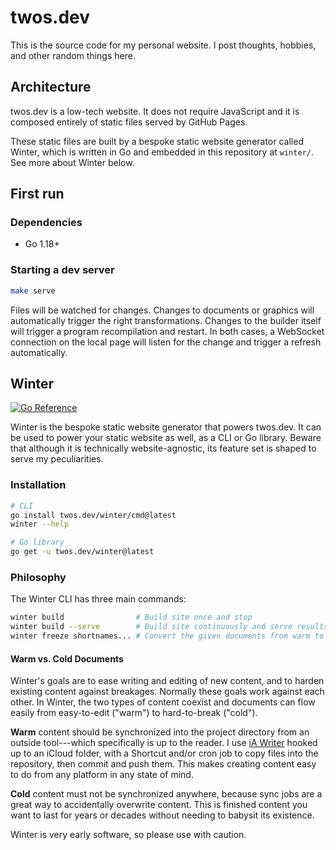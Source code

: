 # twos.dev

This is the source code for my personal website. I post thoughts, hobbies, and
other random things here.

## Architecture

twos.dev is a low-tech website. It does not require JavaScript and it is
composed entirely of static files served by GitHub Pages.

These static files are built by a bespoke static website generator called
Winter, which is written in Go and embedded in this repository at `winter/`. See
more about Winter below.

## First run

### Dependencies

- Go 1.18+

### Starting a dev server

```sh
make serve
```

Files will be watched for changes. Changes to documents or graphics will
automatically trigger the right transformations. Changes to the builder
itself will trigger a program recompilation and restart. In both cases, a
WebSocket connection on the local page will listen for the change and trigger a
refresh automatically.

## Winter

[![Go Reference](https://pkg.go.dev/badge/twos.dev/winter.svg)](https://pkg.go.dev/twos.dev/winter)

Winter is the bespoke static website generator that powers twos.dev. It can be
used to power your static website as well, as a CLI or Go library. Beware that
although it is technically website-agnostic, its feature set is shaped to serve
my peculiarities.

### Installation

```sh
# CLI
go install twos.dev/winter/cmd@latest
winter --help

# Go library
go get -u twos.dev/winter@latest
```

### Philosophy

The Winter CLI has three main commands:

```sh
winter build                # Build site once and stop
winter build --serve        # Build site continuously and serve results
winter freeze shortnames... # Convert the given documents from warm to cold
```

#### Warm vs. Cold Documents

Winter's goals are to ease writing and editing of new content, and to harden
existing content against breakages. Normally these goals work against each
other. In Winter, the two types of content coexist and documents can flow easily
from easy-to-edit ("warm") to hard-to-break ("cold").

**Warm** content should be synchronized into the project directory from an
outside tool---which specifically is up to the reader. I use [iA
Writer](https://ia.net/writer) hooked up to an iCloud folder, with a Shortcut
and/or cron job to copy files into the repository, then commit and push them.
This makes creating content easy to do from any platform in any state of mind.

**Cold** content must not be synchronized anywhere, because sync jobs are a
great way to accidentally overwrite content. This is finished content you want
to last for years or decades without needing to babysit its existence.

Winter is very early software, so please use with caution.
